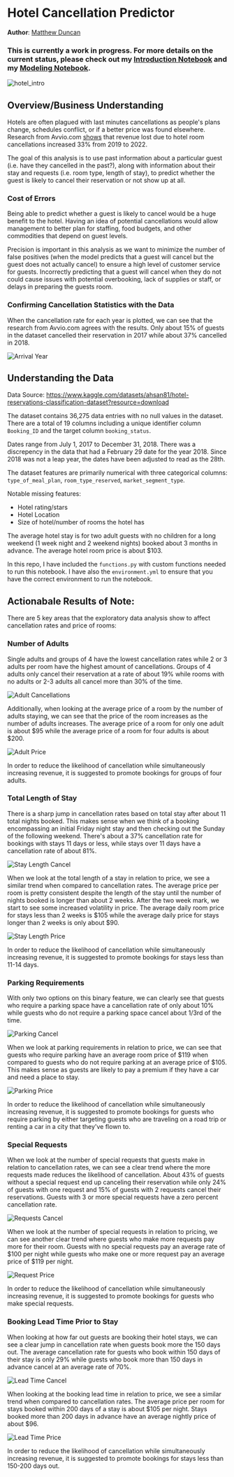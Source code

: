 # Hotel Cancellation Predictor

**Author**: [Matthew Duncan](mailto:mduncan0923@gmail.com)

### This is currently a work in progress. For more details on the current status, please check out my [Introduction Notebook](./Hotel_Cancellation_Introduction.ipynb) and my [Modeling Notebook](./Hotel_Cancellation_Modeling.ipynb).

![hotel_intro](./Images/Hotel_intro.jpg)

## Overview/Business Understanding
Hotels are often plagued with last minutes cancellations as people's plans change, schedules conflict, or if a better price was found elsewhere. Research from Avvio.com [shows](https://www.avvio.com/2022-cancellation-rate-trends/) that revenue lost due to  hotel room cancellations increased 33% from 2019 to 2022.

The goal of this analysis is to use past information about a particular guest (i.e. have they cancelled in the past?), along with information about their stay and requests (i.e. room type, length of stay), to predict whether the guest is likely to cancel their reservation or not show up at all. 

### Cost of Errors
Being able to predict whether a guest is likely to cancel would be a huge benefit to the hotel. Having an idea of potential cancellations would allow management to better plan for staffing, food budgets, and other commodities that depend on guest levels. 

Precision is important in this analysis as we want to minimize the number of false positives (when the model predicts that a guest will cancel but the guest does not actually cancel) to ensure a high level of customer service for guests. Incorrectly predicting that a guest will cancel when they do not could cause issues with potential overbooking, lack of supplies or staff, or delays in preparing the guests room.

### Confirming Cancellation Statistics with the Data
When the cancellation rate for each year is plotted, we can see that the research from Avvio.com agrees with the results. Only about 15% of guests in the dataset cancelled their reservation in 2017 while about 37% cancelled in 2018.

![Arrival Year](./Images/arrival_year.jpg)

## Understanding the Data
Data Source: https://www.kaggle.com/datasets/ahsan81/hotel-reservations-classification-dataset?resource=download

The dataset contains 36,275 data entries with no null values in the dataset. There are a total of 19 columns including a unique identifier column `Booking_ID` and the target column `booking_status`. 

Dates range from July 1, 2017 to December 31, 2018. There was a discrepency in the data that had a February 29 date for the year 2018. Since 2018 was not a leap year, the dates have been adjusted to read as the 28th.

The dataset features are primarily numerical with three categorical columns: `type_of_meal_plan`, `room_type_reserved`, `market_segment_type`.


Notable missing features:
- Hotel rating/stars
- Hotel Location
- Size of hotel/number of rooms the hotel has


The average hotel stay is for two adult guests with no children for a long weekend (1 week night and 2 weekend nights) booked about 3 months in advance. The average hotel room price is about $103.

In this repo, I have included the `functions.py` with custom functions needed to run this notebook. I have also the `environment.yml` to ensure that you have the correct environment to run the notebook.

## Actionabale Results of Note:

There are 5 key areas that the exploratory data analysis show to affect cancellation rates and price of rooms:

### Number of Adults

Single adults and groups of 4 have the lowest cancellation rates while 2 or 3 adults per room have the highest amount of cancellations. Groups of 4 adults only cancel their reservation at a rate of about 19% while rooms with no adults or 2-3 adults all cancel more than 30% of the time.

![Adult Cancellations](./Images/adult_cancel.jpg)

Additionally, when looking at the average price of a room by the number of adults staying, we can see that the price of the room increases as the number of adults increases. The average price of a room for only one adult is about \$95 while the average price of a room for four adults is about \$200.

![Adult Price](./Images/adult_price.jpg)

In order to reduce the likelihood of cancellation while simultaneously increasing revenue, it is suggested to promote bookings for groups of four adults.

### Total Length of Stay

There is a sharp jump in cancellation rates based on total stay after about 11 total nights booked. This makes sense when we think of a booking encompassing an initial Friday night stay and then checking out the Sunday of the following weekend. There's about a 37% cancellation rate for bookings with stays 11 days or less, while stays over 11 days have a cancellation rate of about 81%.

![Stay Length Cancel](./Images/stay_length_cancel.jpg)

When we look at the total length of a stay in relation to price, we see a similar trend when compared to cancellation rates. The average price per room is pretty consistent despite the length of the stay until the number of nights booked is longer than about 2 weeks. After the two week mark, we start to see some increased volatility in price. The average daily room price for stays less than 2 weeks is \$105 while the average daily price for stays longer than 2 weeks is only about \$90.

![Stay Length Price](./Images/stay_length_price.jpg)

In order to reduce the likelihood of cancellation while simultaneously increasing revenue, it is suggested to promote bookings for stays less than 11-14 days.

### Parking Requirements

With only two options on this binary feature, we can clearly see that guests who require a parking space have a cancellation rate of only about 10% while guests who do not require a parking space cancel about 1/3rd of the time.

![Parking Cancel](./Images/parking_cancel.jpg)

When we look at parking requirements in relation to price, we can see that guests who require parking have an average room price of $119 when compared to guests who do not require parking at an average price of $105. This makes sense as guests are likely to pay a premium if they have a car and need a place to stay.

![Parking Price](./Images/parking_price.jpg)

In order to reduce the likelihood of cancellation while simultaneously increasing revenue, it is suggested to promote bookings for guests who require parking by either targeting guests who are traveling on a road trip or renting a car in a city that they've flown to.

### Special Requests

When we look at the number of special requests that guests make in relation to cancellation rates, we can see a clear trend where the more requests made reduces the likelihood of cancellation. About 43% of guests without a special request end up canceling their reservation while only 24% of guests with one request and 15% of guests with 2 requests cancel their reservations. Guests with 3 or more special requests have a zero percent cancellation rate.

![Requests Cancel](./Images/request_cancel.jpg)

When we look at the number of special requests in relation to pricing, we can see another clear trend where guests who make more requests pay more for their room. Guests with no special requests pay an average rate of $100 per night while guests who make one or more request pay an average price of $119 per night.

![Request Price](./Images/request_price.jpg)

In order to reduce the likelihood of cancellation while simultaneously increasing revenue, it is suggested to promote bookings for guests who make special requests.

### Booking Lead Time Prior to Stay
When looking at how far out guests are booking their hotel stays, we can see a clear jump in cancellation rate when guests book more the 150 days out. The average cancellation rate for guests who book within 150 days of their stay is only 29% while guests who book more than 150 days in advance cancel at an average rate of 70%.

![Lead Time Cancel](./Images/lead_time_cancel.jpg)

When looking at the booking lead time in relation to price, we see a similar trend when compared to cancellation rates. The average price per room for stays booked within 200 days of a stay is about $105 per night. Stays booked more than 200 days in advance have an average nightly price of about $96.

![Lead Time Price](./Images/lead_time_price.jpg)

In order to reduce the likelihood of cancellation while simultaneously increasing revenue, it is suggested to promote bookings for stays less than 150-200 days out.
